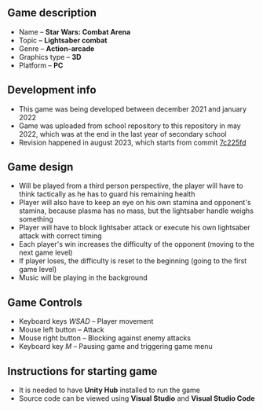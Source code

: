 ## Game description

- Name – **Star Wars: Combat Arena**
- Topic – **Lightsaber combat**
- Genre – **Action-arcade**
- Graphics type – **3D**
- Platform – **PC**

## Development info

- This game was being developed between december 2021 and january 2022
- Game was uploaded from school repository to this repository in may 2022, which was at the end in the last year of secondary school
- Revision happened in august 2023, which starts from commit [7c225fd](https://github.com/JanDostal/spsse-prg-own-3d-game/commit/7c225fd4e3438586d2d2a61c7e988add56081778)

## Game design

- Will be played from a third person perspective, the player will have to think tactically as he has to guard his remaining health
- Player will also have to keep an eye on his own stamina and opponent's stamina, because plasma has no mass, but the lightsaber handle weighs something
- Player will have to block lightsaber attack or execute his own lightsaber attack with correct timing
- Each player's win increases the difficulty of the opponent (moving to the next game level)
- If player loses, the difficulty is reset to the beginning (going to the first game level)
- Music will be playing in the background

## Game Controls

- Keyboard keys _WSAD_ – Player movement
- Mouse left button – Attack
- Mouse right button – Blocking against enemy attacks
- Keyboard key _M_ – Pausing game and triggering game menu

## Instructions for starting game

- It is needed to have **Unity Hub** installed to run the game
- Source code can be viewed using **Visual Studio** and **Visual Studio Code**
